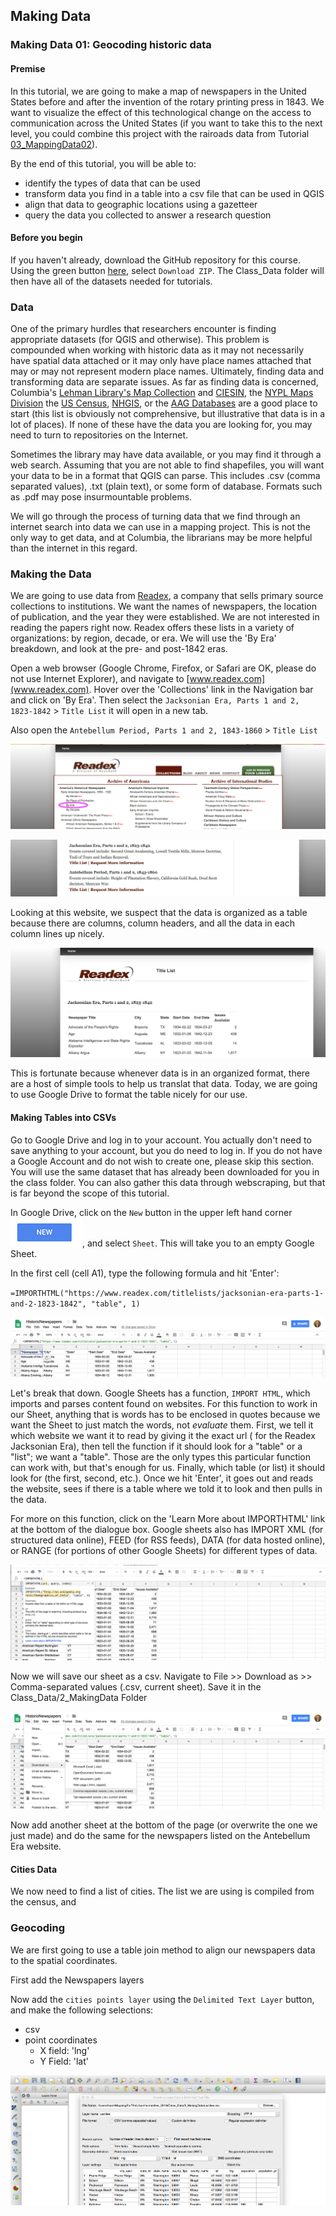 ## Making Data 

### Making Data 01: Geocoding historic data

#### Premise
In this tutorial, we are going to make a map of newspapers in the United States before and after the invention of the rotary printing press in 1843. We want to visualize the effect of this technological change on the access to communication across the United States (if you want to take this to the next level, you could combine this project with the rairoads data from Tutorial [03_MappingData02](https://github.com/CenterForSpatialResearch/MappingForTheUrbanHumanities_2018/blob/master/Tutorials/03_MappingData02.md)).

By the end of this tutorial, you will be able to:
- identify the types of data that can be used
- transform data you find in a table into a csv file that can be used in QGIS
- align that data to geographic locations using a gazetteer
- query the data you collected to answer a research question

#### Before you begin
If you haven't already, download the GitHub repository for this course. Using the green button [here](https://github.com/CenterForSpatialResearch/MappingForTheUrbanHumanities), select `Download ZIP`. The Class_Data folder will then have all of the datasets needed for tutorials. 

### Data

One of the primary hurdles that researchers encounter is finding appropriate datasets (for QGIS and otherwise). This problem is compounded when working with historic data as it may not necessarily have spatial data attached or it may only have place names attached that may or may not represent modern place names. Ultimately, finding data and transforming data are separate issues. As far as finding data is concerned, Columbia's [Lehman Library's Map Collection](http://library.columbia.edu/locations/maps.html) and [CIESIN](http://sedac.ciesin.columbia.edu/data/sets/browse), the [NYPL Maps Division](https://www.nypl.org/about/divisions/map-division) the [US Census](https://www.census.gov/data.html), [NHGIS](https://www.nhgis.org/), or the [AAG Databases](http://www.aag.org/cs/projects_and_programs/historical_gis_clearinghouse/hgis_databases) are a good place to start (this list is obviously not comprehensive, but illustrative that data is in a lot of places). If none of these have the data you are looking for, you may need to turn to repositories on the Internet. 

Sometimes the library may have data available, or you may find it through a web search. Assuming that you are not able to find shapefiles, you will want your data to be in a format that QGIS can parse. This includes .csv (comma separated values), .txt (plain text), or some form of database. Formats such as .pdf may pose insurmountable problems. 

We will go through the process of turning data that we find through an internet search into data we can use in a mapping project. This is not the only way to get data, and at Columbia, the librarians may be more helpful than the internet in this regard.  

### Making the Data

We are going to use data from [Readex](https://www.readex.com/who-we-are-what-we-do), a company that sells primary source collections to institutions. We want the names of newspapers, the location of publication, and the year they were established. We are not interested in reading the papers right now. Readex offers these lists in a variety of organizations: by region, decade, or era. We will use the 'By Era' breakdown, and look at the pre- and post-1842 eras. 

Open a web browser (Google Chrome, Firefox, or Safari are OK, please do not use Internet Explorer), and navigate to [www.readex.com](www.readex.com). Hover over the 'Collections' link in the Navigation bar and click on 'By Era'. Then select the `Jacksonian Era, Parts 1 and 2, 1823-1842` > `Title List` it will open in a new tab.

Also open the `Antebellum Period, Parts 1 and 2, 1843-1860` > `Title List`

![readex](https://github.com/CenterForSpatialResearch/MappingForTheUrbanHumanities_2018/blob/master/Images/mappingdata06_01.png)


![readex](https://github.com/CenterForSpatialResearch/MappingForTheUrbanHumanities_2018/blob/master/Images/mappingdata06_02.png)

Looking at this website, we suspect that the data is organized as a table because there are columns, column headers, and all the data in each column lines up nicely. 

![readex](https://github.com/CenterForSpatialResearch/MappingForTheUrbanHumanities_2018/blob/master/Images/mappingdata06_04.png)

This is fortunate because whenever data is in an organized format, there are a host of simple tools to help us translat that data. Today, we are going to use Google Drive to format the table nicely for our use. 

#### Making Tables into CSVs

Go to Google Drive and log in to your account. You actually don't need to save anything to your account, but you do need to log in. If you do not have a Google Account and do not wish to create one, please skip this section. You will use the same dataset that has already been downloaded for you in the class folder. You can also gather this data through webscraping, but that is far beyond the scope of this tutorial. 

In Google Drive, click on the `New` button in the upper left hand corner ![google drive new button](https://github.com/CenterForSpatialResearch/MappingForTheUrbanHumanities_2018/blob/master/Images/mappingdata06_05.png), and select `Sheet`. This will take you to an empty Google Sheet. 

In the first cell (cell A1), type the following formula and hit 'Enter':

`=IMPORTHTML("https://www.readex.com/titlelists/jacksonian-era-parts-1-and-2-1823-1842", "table", 1)`

![google sheet options](https://github.com/CenterForSpatialResearch/MappingForTheUrbanHumanities_2018/blob/master/Images/mappingdata06_06.png)


Let's break that down. Google Sheets has a function, `IMPORT HTML`, which imports and parses content found on websites. For this function to work in our Sheet, anything that is words has to be enclosed in quotes because we  want the Sheet to just match the words, not *evaluate* them. First, we tell it which website we want it to read by giving it the exact url ( for the Readex Jacksonian Era), then tell the function if it should look for a "table" or a "list"; we want a "table". Those are the only types this particular function can work with, but that's enough for us. Finally, which table (or list) it should look for (the first, second, etc.). Once we hit 'Enter', it goes out and reads the website, sees if there is a table where we told it to look and then pulls in the data. 

For more on this function, click on the 'Learn More about IMPORTHTML' link at the bottom of the dialogue box. Google sheets also has IMPORT XML (for structured data online), FEED (for RSS feeds), DATA (for data hosted online), or RANGE (for portions of other Google Sheets) for different types of data.

![google sheet help](https://github.com/CenterForSpatialResearch/MappingForTheUrbanHumanities_2018/blob/master/Images/mappingdata06_07.png)

Now we will save our sheet as a csv. Navigate to File >> Download as >> Comma-separated values (.csv, current sheet). Save it in the Class_Data/2_MakingData Folder

![save](https://github.com/CenterForSpatialResearch/MappingForTheUrbanHumanities_2018/blob/master/Images/mappingdata06_08.png)

Now add another sheet at the bottom of the page (or overwrite the one we just made) and do the same for the newspapers listed on the Antebellum Era website.

#### Cities Data

We now need to find a list of cities. The list we are using is compiled from the census, and 


### Geocoding 

We are first going to use a table join method to align our newspapers data to the spatial coordinates. 

First add the Newspapers layers

Now add the `cities points layer` using the `Delimited Text Layer` button, and make the following selections:
- csv
- point coordinates
	- X field: 'lng'
	- Y Field: 'lat'

![readex](https://github.com/CenterForSpatialResearch/MappingForTheUrbanHumanities_2018/blob/master/Images/mappingdata06_03.png)





	
	